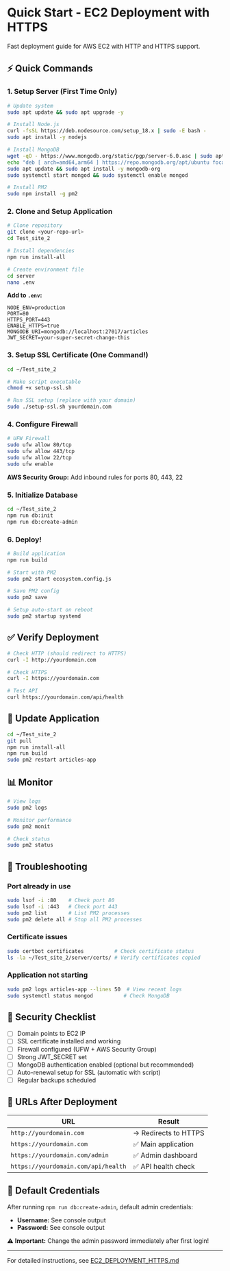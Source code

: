 # Quick Start - EC2 Deployment with HTTPS

Fast deployment guide for AWS EC2 with HTTP and HTTPS support.

## ⚡ Quick Commands

### 1. Setup Server (First Time Only)

```bash
# Update system
sudo apt update && sudo apt upgrade -y

# Install Node.js
curl -fsSL https://deb.nodesource.com/setup_18.x | sudo -E bash -
sudo apt install -y nodejs

# Install MongoDB
wget -qO - https://www.mongodb.org/static/pgp/server-6.0.asc | sudo apt-key add -
echo "deb [ arch=amd64,arm64 ] https://repo.mongodb.org/apt/ubuntu focal/mongodb-org/6.0 multiverse" | sudo tee /etc/apt/sources.list.d/mongodb-org-6.0.list
sudo apt update && sudo apt install -y mongodb-org
sudo systemctl start mongod && sudo systemctl enable mongod

# Install PM2
sudo npm install -g pm2
```

### 2. Clone and Setup Application

```bash
# Clone repository
git clone <your-repo-url>
cd Test_site_2

# Install dependencies
npm run install-all

# Create environment file
cd server
nano .env
```

**Add to `.env`:**
```env
NODE_ENV=production
PORT=80
HTTPS_PORT=443
ENABLE_HTTPS=true
MONGODB_URI=mongodb://localhost:27017/articles
JWT_SECRET=your-super-secret-change-this
```

### 3. Setup SSL Certificate (One Command!)

```bash
cd ~/Test_site_2

# Make script executable
chmod +x setup-ssl.sh

# Run SSL setup (replace with your domain)
sudo ./setup-ssl.sh yourdomain.com
```

### 4. Configure Firewall

```bash
# UFW Firewall
sudo ufw allow 80/tcp
sudo ufw allow 443/tcp
sudo ufw allow 22/tcp
sudo ufw enable
```

**AWS Security Group:** Add inbound rules for ports 80, 443, 22

### 5. Initialize Database

```bash
cd ~/Test_site_2
npm run db:init
npm run db:create-admin
```

### 6. Deploy!

```bash
# Build application
npm run build

# Start with PM2
sudo pm2 start ecosystem.config.js

# Save PM2 config
sudo pm2 save

# Setup auto-start on reboot
sudo pm2 startup systemd
```

## ✅ Verify Deployment

```bash
# Check HTTP (should redirect to HTTPS)
curl -I http://yourdomain.com

# Check HTTPS
curl -I https://yourdomain.com

# Test API
curl https://yourdomain.com/api/health
```

## 🔄 Update Application

```bash
cd ~/Test_site_2
git pull
npm run install-all
npm run build
sudo pm2 restart articles-app
```

## 📊 Monitor

```bash
# View logs
sudo pm2 logs

# Monitor performance
sudo pm2 monit

# Check status
sudo pm2 status
```

## 🚨 Troubleshooting

### Port already in use
```bash
sudo lsof -i :80    # Check port 80
sudo lsof -i :443   # Check port 443
sudo pm2 list       # List PM2 processes
sudo pm2 delete all # Stop all PM2 processes
```

### Certificate issues
```bash
sudo certbot certificates          # Check certificate status
ls -la ~/Test_site_2/server/certs/ # Verify certificates copied
```

### Application not starting
```bash
sudo pm2 logs articles-app --lines 50  # View recent logs
sudo systemctl status mongod          # Check MongoDB
```

## 🔐 Security Checklist

- [ ] Domain points to EC2 IP
- [ ] SSL certificate installed and working
- [ ] Firewall configured (UFW + AWS Security Group)
- [ ] Strong JWT_SECRET set
- [ ] MongoDB authentication enabled (optional but recommended)
- [ ] Auto-renewal setup for SSL (automatic with script)
- [ ] Regular backups scheduled

## 📱 URLs After Deployment

| URL | Result |
|-----|--------|
| `http://yourdomain.com` | → Redirects to HTTPS |
| `https://yourdomain.com` | ✅ Main application |
| `https://yourdomain.com/admin` | ✅ Admin dashboard |
| `https://yourdomain.com/api/health` | ✅ API health check |

## 🎯 Default Credentials

After running `npm run db:create-admin`, default admin credentials:
- **Username:** See console output
- **Password:** See console output

⚠️ **Important:** Change the admin password immediately after first login!

---

For detailed instructions, see [EC2_DEPLOYMENT_HTTPS.md](./EC2_DEPLOYMENT_HTTPS.md)

